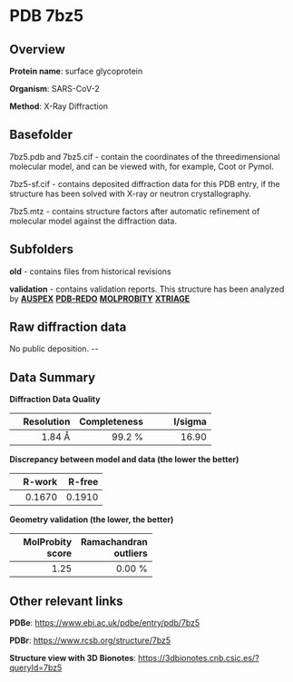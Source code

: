 # PDB 7bz5

## Overview

**Protein name**: surface glycoprotein

**Organism**: SARS-CoV-2

**Method**: X-Ray Diffraction

## Basefolder

7bz5.pdb and 7bz5.cif - contain the coordinates of the threedimensional molecular model, and can be viewed with, for example, Coot or Pymol.

7bz5-sf.cif - contains deposited diffraction data for this PDB entry, if the structure has been solved with X-ray or neutron crystallography.

7bz5.mtz - contains structure factors after automatic refinement of molecular model against the diffraction data.

## Subfolders



**old** - contains files from historical revisions

**validation** - contains validation reports. This structure has been analyzed by [**AUSPEX**](https://github.com/thorn-lab/coronavirus_structural_task_force/tree/master/pdb/surface_glycoprotein/SARS-CoV-2/7bz5/validation/auspex) [**PDB-REDO**](https://github.com/thorn-lab/coronavirus_structural_task_force/tree/master/pdb/surface_glycoprotein/SARS-CoV-2/7bz5/validation/pdb-redo) [**MOLPROBITY**](https://github.com/thorn-lab/coronavirus_structural_task_force/tree/master/pdb/surface_glycoprotein/SARS-CoV-2/7bz5/validation/molprobity) [**XTRIAGE**](https://github.com/thorn-lab/coronavirus_structural_task_force/blob/master/pdb/surface_glycoprotein/SARS-CoV-2/7bz5/validation/Xtriage_output.log) 

## Raw diffraction data

No public deposition. --<br> 

## Data Summary
**Diffraction Data Quality**

|   | Resolution | Completeness| I/sigma |
|---|-------------:|----------------:|--------------:|
|   |1.84 Å|99.2  %|<img width=50/>16.90|

**Discrepancy between model and data (the lower the better)**

|   | **R-work**| **R-free**   
|---|-------------:|----------------:|           
||  0.1670|  0.1910|

**Geometry validation (the lower, the better)**

|   |**MolProbity<br>score**| **Ramachandran<br>outliers** 
|---|-------------:|----------------:|
||  1.25|  0.00 %|

 

 



## Other relevant links 
**PDBe**:  https://www.ebi.ac.uk/pdbe/entry/pdb/7bz5
 
**PDBr**: https://www.rcsb.org/structure/7bz5 

**Structure view with 3D Bionotes**: https://3dbionotes.cnb.csic.es/?queryId=7bz5

